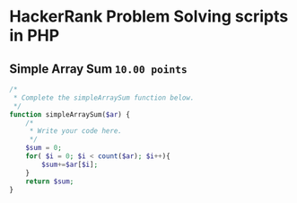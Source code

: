 # HackerRank Problem Solving scripts in PHP

## Simple Array Sum `10.00 points`

```php
/*
 * Complete the simpleArraySum function below.
 */
function simpleArraySum($ar) {
    /*
     * Write your code here.
     */
    $sum = 0;
    for( $i = 0; $i < count($ar); $i++){
        $sum+=$ar[$i];
    }
    return $sum;
}
```
